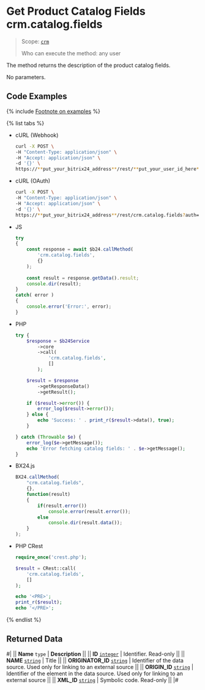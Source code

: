 # Get Product Catalog Fields crm.catalog.fields

> Scope: [`crm`](../../../scopes/permissions.md)
>
> Who can execute the method: any user

The method returns the description of the product catalog fields.

No parameters.

## Code Examples

{% include [Footnote on examples](../../../../_includes/examples.md) %}

{% list tabs %}

- cURL (Webhook)

    ```bash
    curl -X POST \
    -H "Content-Type: application/json" \
    -H "Accept: application/json" \
    -d '{}' \
    https://**put_your_bitrix24_address**/rest/**put_your_user_id_here**/**put_your_webhook_here**/crm.catalog.fields
    ```

- cURL (OAuth)

    ```bash
    curl -X POST \
    -H "Content-Type: application/json" \
    -H "Accept: application/json" \
    -d '{}' \
    https://**put_your_bitrix24_address**/rest/crm.catalog.fields?auth=**put_access_token_here**
    ```

- JS

    ```js
    try
    {
    	const response = await $b24.callMethod(
    		'crm.catalog.fields',
    		{}
    	);
    	
    	const result = response.getData().result;
    	console.dir(result);
    }
    catch( error )
    {
    	console.error('Error:', error);
    }
    ```

- PHP

    ```php
    try {
        $response = $b24Service
            ->core
            ->call(
                'crm.catalog.fields',
                []
            );
    
        $result = $response
            ->getResponseData()
            ->getResult();
    
        if ($result->error()) {
            error_log($result->error());
        } else {
            echo 'Success: ' . print_r($result->data(), true);
        }
    
    } catch (Throwable $e) {
        error_log($e->getMessage());
        echo 'Error fetching catalog fields: ' . $e->getMessage();
    }
    ```

- BX24.js

    ```js
    BX24.callMethod(
        "crm.catalog.fields",
        {},
        function(result)
        {
            if(result.error())
                console.error(result.error());
            else
                console.dir(result.data());
        }
    );
    ```

- PHP CRest

    ```php
    require_once('crest.php');

    $result = CRest::call(
        'crm.catalog.fields',
        []
    );

    echo '<PRE>';
    print_r($result);
    echo '</PRE>';
    ```

{% endlist %}

## Returned Data

#|
|| **Name**
`type` | **Description** ||
|| **ID** 
[`integer`](../../../data-types.md) | Identifier. Read-only ||
|| **NAME** 
[`string`](../../../data-types.md) | Title ||
|| **ORIGINATOR_ID** 
[`string`](../../../data-types.md) | Identifier of the data source. Used only for linking to an external source ||
|| **ORIGIN_ID** 
[`string`](../../../data-types.md) | Identifier of the element in the data source. Used only for linking to an external source ||
|| **XML_ID** 
[`string`](../../../data-types.md) | Symbolic code. Read-only ||
|#